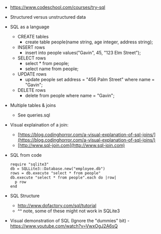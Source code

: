 - https://www.codeschool.com/courses/try-sql


- Structured versus unstructured data
- SQL as a language
  - CREATE tables
    - create table people(name string, age integer, address string);
  - INSERT rows
    - insert into people values("Gavin", 45, "123 Elm Street");
  - SELECT rows
    - select * from people;
    - select name from people;
  - UPDATE rows
    - update people set address = "456 Palm Street" where name = "Gavin";
  - DELETE rows
    - delete from people where name = "Gavin";
- Multiple tables & joins
  - See queries.sql

- Visual explaination of a join:
  - [https://blog.codinghorror.com/a-visual-explanation-of-sql-joins/](https://blog.codinghorror.com/a-visual-explanation-of-sql-joins/)
  - [http://www.sql-join.com](http://www.sql-join.com)

- SQL from code
  ```
  require "sqlite3"
  db = SQLLite3::Database.new("employee.db")
  rows = db.execute "select * from people"
  db.execute "select * from people".each do |row|
    p row
  end
  ```

- SQL Structure
  - http://www.dofactory.com/sql/tutorial
  - ^^ note, some of these might not work in SQLite3

- Visual demonstration of SQL (Ignore the "dummies" bit) - https://www.youtube.com/watch?v=VwxOgJ2A6sQ
